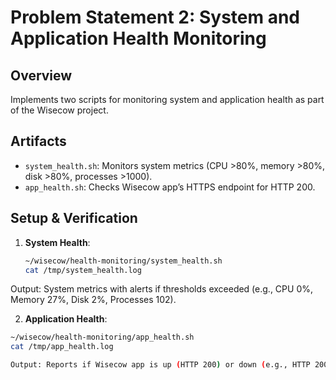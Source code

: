# Problem Statement 2: System and Application Health Monitoring

## Overview
Implements two scripts for monitoring system and application health as part of the Wisecow project.

## Artifacts
- `system_health.sh`: Monitors system metrics (CPU >80%, memory >80%, disk >80%, processes >1000).
- `app_health.sh`: Checks Wisecow app’s HTTPS endpoint[](https://wisecow.local) for HTTP 200.

## Setup & Verification
1. **System Health**:
   ```bash
   ~/wisecow/health-monitoring/system_health.sh
   cat /tmp/system_health.log

Output: System metrics with alerts if thresholds exceeded (e.g., CPU 0%, Memory 27%, Disk 2%, Processes 102).

2. **Application Health**:
```bash
~/wisecow/health-monitoring/app_health.sh
cat /tmp/app_health.log

Output: Reports if Wisecow app is up (HTTP 200) or down (e.g., HTTP 200 confirmed).
